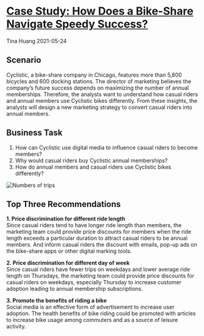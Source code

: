 # [**Case Study: How Does a Bike-Share Navigate Speedy Success?**](https://github.com/ts756632/Case_Study_1)
Tina Huang  2021-05-24


## **Scenario** 
Cyclistic, a bike-share company in Chicago, features more than 5,800 bicycles and 600 docking stations. The director of marketing believes the company’s future success depends on maximizing the number of annual memberships. Therefore, the analysts want to understand how casual riders and annual members use Cyclistic bikes differently. From these insights, the analysts will design a new marketing strategy to convert casual riders into annual members.


## **Business Task**
1. How can Cyclistic use digital media to influence casual riders to become members?
2. Why would casual riders buy Cyclistic annual memberships?
3. How do annual members and casual riders use Cyclistic bikes differently?

![Numbers of trips](https://github.com/ts756632/Tina_portfolio/blob/main/Numbers%20of%20trips.png)
    
## **Top Three Recommendations**
**1. Price discrimination for different ride length**<br/>
Since casual riders tend to have longer ride length than members, the marketing team could provide price discounts for members when the ride length exceeds a particular duration to attract casual riders to be annual members. And inform casual riders the discount with emails, pop-up ads on the bike-share apps or other digital marking tools.

**2. Price discrimination for different day of week**<br/>
Since casual riders have fewer trips on weekdays and lower average ride length on Thursdays, the marketing team could provide price discounts for casual riders on weekdays, especially Thursday to increase customer adoption leading to annual membership subscriptions.

**3. Promote the benefits of riding a bike**<br/>
Social media is an effective form of advertisement to increase user adoption. The health benefits of bike riding could be promoted with articles to increase bike usage among commuters and as a source of leisure activity.
